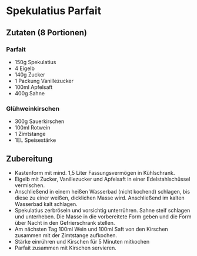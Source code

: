 # Spekulatius Parfait

## Zutaten (8 Portionen)

### Parfait

- 150g Spekulatius
- 4 Eigelb
- 140g Zucker
- 1 Packung Vanillezucker
- 100ml Apfelsaft
- 400g Sahne

### Glühweinkirschen

- 300g Sauerkirschen
- 100ml Rotwein
- 1 Zimtstange
- 1EL Speisestärke

## Zubereitung

- Kastenform mit mind. 1,5 Liter Fassungsvermögen in Kühlschrank.
- Eigelb mit Zucker, Vanillezucker und Apfelsaft in einer Edelstahlschüssel vermischen.
- Anschließend in einem heißen Wasserbad (nicht kochend) schlagen, bis diese zu einer weißen, dicklichen Masse wird. Anschließend im kalten Wasserbad kalt schlagen.
- Spekulatius zerbröseln und vorsichtig unterrühren. Sahne steif schlagen und unterheben. Die Masse in die vorbereitete Form geben und die Form über Nacht in den Gefrierschrank stellen.
- Am nächsten Tag 100ml Wein und 100ml Saft von den Kirschen zusammen mit der Zimtstange aufkochen.
- Stärke einrühren und Kirschen für 5 Minuten mitkochen
- Parfait zusammen mit Kirschen servieren.
